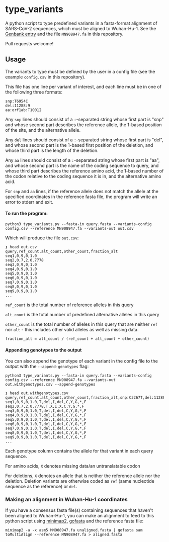 # type_variants

A python script to type predefined variants in a fasta-format alignment of SARS-CoV-2 sequences, which must be aligned to Wuhan-Hu-1. See the [Genbank entry](https://www.ncbi.nlm.nih.gov/nuccore/MN908947.3) and the file `MN908947.fa` in this repository.

Pull requests welcome!

## Usage


The variants to type must be defined by the user in a config file (see the example `config.csv` in this repository).

This file has one line per variant of interest, and each line must be in one of the following three formats:

```
snp:T6954C
del:11288:9
aa:orf1ab:T1001I
```

Any `snp` lines should consist of a `:`-separated string whose first part is "snp" and whose second part describes the reference allele, the 1-based position of the site, and the alternative allele. 

Any `del` lines should consist of a `:`-separated string whose first part is "del", and whose second part is the 1-based first position of the deletion, and whose third part is the length of the deletion.

Any `aa` lines should consist of a `:`-separated string whose first part is "aa", and whose second part is the name of the coding sequence to query, and whose third part describes the reference amino acid, the 1-based number of the codon relative to the coding sequence it is in, and the alternative amino acid. 

For `snp` and `aa` lines, if the reference allele does not match the allele at the specified coordinates in the reference fasta file, the program will write an error to stderr and exit.

#### To run the program:

```
python3 type_variants.py --fasta-in query.fasta --variants-config config.csv --reference MN908947.fa --variants-out out.csv
```

Which will produce the file `out.csv`:

```
❯ head out.csv
query,ref_count,alt_count,other_count,fraction_alt
seq1,0,9,0,1.0
seq2,0,7,2,0.7778
seq3,0,9,0,1.0
seq4,0,9,0,1.0
seq5,0,9,0,1.0
seq6,0,9,0,1.0
seq7,0,9,0,1.0
seq8,0,9,0,1.0
seq9,0,9,0,1.0
...

```

`ref_count` is the total number of reference alleles in this query

`alt_count` is the total number of predefined alternative alleles in this query

`other_count` is the total number of alleles in this query that are neither `ref` nor `alt` - this includes other valid alleles as well as missing data.

`fraction_alt = alt_count / (ref_count + alt_count + other_count)`

#### Appending genotypes to the output

You can also append the genotype of each variant in the config file to the output with the `--append-genotypes` flag:

```
python3 type_variants.py --fasta-in query.fasta --variants-config config.csv --reference MN908947.fa --variants-out out.withgenotypes.csv --append-genotypes
```

```
❯ head out.withgenotypes.csv
query,ref_count,alt_count,other_count,fraction_alt,snp:C3267T,del:11288:9,aa:orf1ab:T1001I,del:21765:6,snp:G24914C,aa:S:N501Y,snp:A28111G,aa:Orf8:Q27*,aa:N:S235F
seq1,0,9,0,1.0,T,del,I,del,C,Y,G,*,F
seq2,0,7,2,0.7778,T,X,I,X,C,Y,G,*,F
seq3,0,9,0,1.0,T,del,I,del,C,Y,G,*,F
seq4,0,9,0,1.0,T,del,I,del,C,Y,G,*,F
seq5,0,9,0,1.0,T,del,I,del,C,Y,G,*,F
seq6,0,9,0,1.0,T,del,I,del,C,Y,G,*,F
seq7,0,9,0,1.0,T,del,I,del,C,Y,G,*,F
seq8,0,9,0,1.0,T,del,I,del,C,Y,G,*,F
seq9,0,9,0,1.0,T,del,I,del,C,Y,G,*,F
...
```

Each genotype column contains the allele for that variant in each query sequence.

For amino acids, `X` denotes missing data/an untranslatable codon

For deletions, `X` denotes an allele that is neither the reference allele nor the deletion. Deletion variants are otherwise coded as `ref` (same nucleotide sequence as the reference) or `del`.

### Making an alignment in Wuhan-Hu-1 coordinates

If you have a consensus fasta file(s) containing sequences that haven't been aligned to Wuhan-Hu-1, you can make an alignment to feed to this python script using [minimap2](https://github.com/lh3/minimap2), [gofasta](https://github.com/cov-ert/gofasta) and the reference fasta file:

`minimap2 -a -x asm5 MN908947.fa unaligned.fasta | gofasta sam toMultiAlign --reference MN908947.fa > aligned.fasta`
